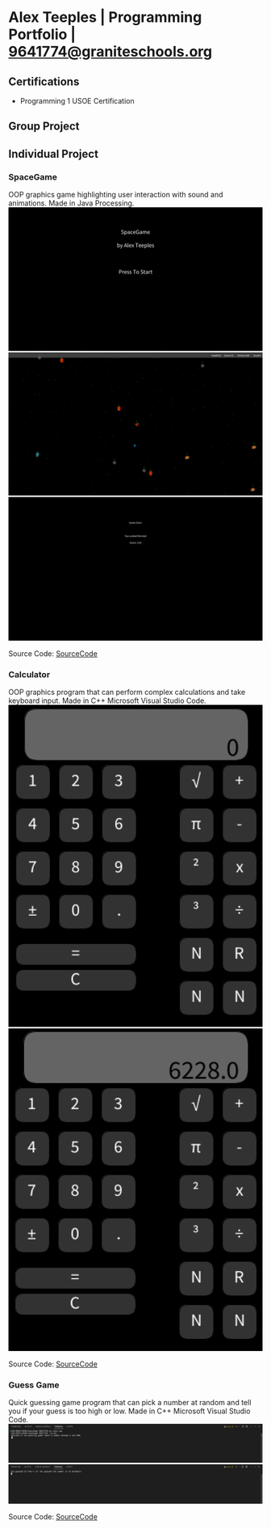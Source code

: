 # Alex Teeples | Programming Portfolio | 9641774@graniteschools.org

## Certifications
* Programming 1 USOE Certification


## Group Project

## Individual Project

### SpaceGame
OOP graphics game highlighting user interaction with sound and animations. Made in Java Processing.
![Spacegame Menu](https://github.com/alexteepyo/programmingportfolio/blob/main/images/Sg1%20Start.png?raw=true)
![Spacegame Gameplay](https://github.com/alexteepyo/programmingportfolio/blob/main/images/Sg1%20GamePlay.png?raw=true)
![Spacegame Gameover](https://github.com/alexteepyo/programmingportfolio/blob/main/images/Sg1%20GameOver.png?raw=true)


Source Code:
[SourceCode](https://github.com/alexteepyo/programmingportfolio/raw/main/src/SpaceGame%205.zip)

### Calculator
OOP graphics program that can perform complex calculations and take keyboard input. Made in C++ Microsoft Visual Studio Code.
![Calc Blank](https://github.com/alexteepyo/programmingportfolio/blob/main/images/Calc%20Blank.png?raw=true)
![Calc Numbers](https://github.com/alexteepyo/programmingportfolio/blob/main/images/Calc%20Numbers.png?raw=true)


Source Code:
[SourceCode](https://github.com/alexteepyo/programmingportfolio/blob/main/src/Calcu.zip)


### Guess Game
Quick guessing game program that can pick a number at random and tell you if your guess is too high or low. Made in C++ Microsoft Visual Studio Code.
![Guess Intro](https://github.com/alexteepyo/programmingportfolio/blob/main/images/IntroGuess.png?raw=true)
![Guess Win](https://github.com/alexteepyo/programmingportfolio/blob/main/images/WinningGuess.png?raw=true)


Source Code:
[SourceCode](https://github.com/alexteepyo/programmingportfolio/raw/main/src/GuessGame.zip)

